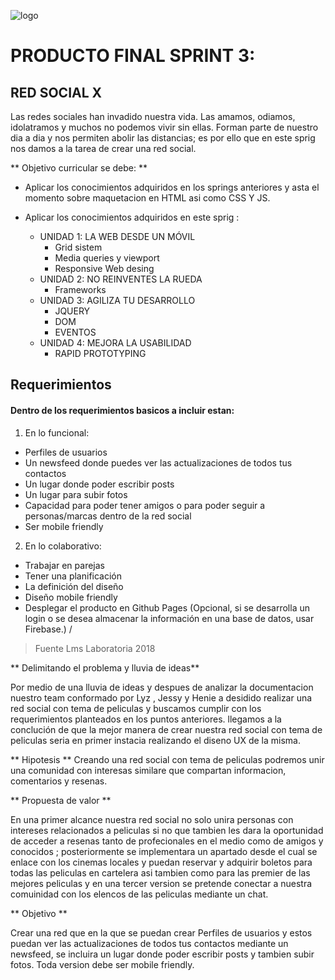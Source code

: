 ![logo](https://cdn-images-1.medium.com/max/945/1*3ebT5azEfTrKxANOE3BwyA.jpeg)

# PRODUCTO FINAL SPRINT 3:
## RED SOCIAL X

Las redes sociales han invadido nuestra vida. Las amamos, odiamos, idolatramos y muchos no podemos vivir sin ellas.
Forman parte de nuestro dia a dia y nos permiten abolir las distancias; es por ello que en este sprig  nos damos a la tarea de crear una red social.

** Objetivo curricular se debe: **
* Aplicar los conocimientos adquiridos en los springs anteriores y asta el momento sobre maquetacion en HTML asi como CSS Y JS.
* Aplicar los conocimientos adquiridos en este sprig :

  * UNIDAD 1: LA WEB DESDE UN MÓVIL
    * Grid sistem
    * Media queries y viewport
    * Responsive Web desing
  * UNIDAD 2: NO REINVENTES LA RUEDA
    * Frameworks
  * UNIDAD 3: AGILIZA TU DESARROLLO
    * JQUERY
    * DOM
    * EVENTOS
  * UNIDAD 4: MEJORA LA USABILIDAD
    * RAPID PROTOTYPING

## Requerimientos
#### Dentro de los requerimientos basicos a incluir estan:
1. En lo funcional:
  *  Perfiles de usuarios
  * Un newsfeed donde puedes ver las actualizaciones de todos tus contactos
  * Un lugar donde poder escribir posts
  * Un lugar para subir fotos
  * Capacidad para poder tener amigos o para poder seguir a personas/marcas dentro de la red social
  * Ser mobile friendly

2. En lo colaborativo:

  * Trabajar en parejas
  * Tener una planificación
  * La definición del diseño
  * Diseño mobile friendly
  * Desplegar el producto en Github Pages
  (Opcional, si se desarrolla un login o se desea almacenar la información en una base de datos, usar Firebase.)
/
>Fuente Lms Laboratoria 2018

** Delimitando el problema  y lluvia de ideas**

Por medio de una lluvia de ideas y despues de analizar la documentacion nuestro team conformado por Lyz , Jessy y Henie a desidido realizar una red social con tema de peliculas y buscamos cumplir con los requerimientos planteados en los puntos anteriores.
llegamos a la conclución de que la mejor manera de crear nuestra red social con tema de peliculas seria en primer instacia realizando el diseno UX de la misma.

** Hipotesis **
Creando una red social con tema de peliculas podremos unir una comunidad con interesas similare que compartan informacion, comentarios y resenas.


** Propuesta de valor **

En una primer alcance nuestra red social no solo unira personas con intereses relacionados a peliculas si no que tambien les dara la oportunidad de acceder a resenas tanto de profecionales en el medio como de amigos y conocidos ; posteriormente se implementara un apartado desde el cual se enlace con los cinemas locales y puedan reservar y adquirir boletos para todas las peliculas en cartelera asi tambien como para las premier de las mejores peliculas y en una tercer version se pretende conectar a nuestra comuinidad con los elencos de las peliculas mediante un chat.


** Objetivo **

Crear una red que en la que se puedan  crear Perfiles de usuarios y estos
puedan ver las actualizaciones de todos tus contactos mediante un newsfeed,
se incluira un lugar donde poder escribir posts y tambien subir fotos.
Toda version debe ser mobile friendly.
